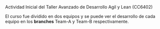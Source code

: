 Actividad Inicial del Taller Avanzado de Desarrollo Agil y Lean (CC6402)

El curso fue dividido en dos equipos y se puede ver el desarrollo de cada equipo en los **branches** Team-A y Team-B respectivamente.
